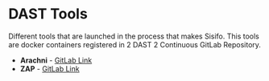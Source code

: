 # DAST Tools

Different tools that are launched in the process that makes Sisifo. This tools are docker containers registered in 2 DAST 2 Continuous GitLab Repository.

- **Arachni** - [GitLab Link](https://gitlab.com/2-dast-2-continuos/arachni-docker-repository)
- **ZAP** - [GitLab Link](https://gitlab.com/2-dast-2-continuos/zap-docker-repository)


